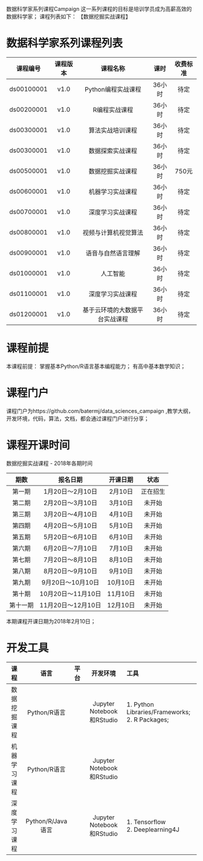 数据科学家系列课程Campaign
这一系列课程的目标是培训学员成为高薪高效的数据科学家； 课程列表如下：
【数据挖掘实战课程】

# 数据科学家系列课程列表
| 课程编号 | 课程版本 | 课程名称 | 课时 | 收费标准 |
| :---: | :---: | :---: | :---: | :---: | 
| ds00100001 | v1.0 | Python编程实战课程 | 36小时 | 待定 |
| ds00200001 | v1.0 | R编程实战课程 | 36小时 | 待定 |
| ds00300001 | v1.0 | 算法实战培训课程 | 36小时 | 待定 |
| ds00300001 | v1.0 | 数据探索实战课程 | 36小时 | 待定 |
| ds00500001 | v1.0 | 数据挖掘实战课程 | 36小时 | 750元 |
| ds00600001 | v1.0 | 机器学习实战课程 | 36小时 | 待定 |
| ds00700001 | v1.0 | 深度学习实战课程 | 36小时 | 待定 |
| ds00800001 | v1.0 | 视频与计算机视觉算法 | 36小时 | 待定 |
| ds00900001 | v1.0 | 语音与自然语言理解 | 36小时 | 待定 |
| ds01000001 | v1.0 | 人工智能 | 36小时 | 待定 |
| ds01100001 | v1.0 | 深度学习实战课程 | 36小时 | 待定 |
| ds01200001 | v1.0 | 基于云环境的大数据平台实战课程 | 36小时 | 待定 |


# 课程前提
本课程前提：
掌握基本Python/R语言基本编程能力；
有高中基本数学知识；

# 课程门户
课程门户为https://github.com/batermj/data_sciences_campaign ,教学大纲，开发环境，代码，算法，文档，都会通过课程门户进行分享；

# 课程开课时间
数据挖掘实战课程 - 2018年各期时间

| 期数 | 报名日期 | 开课日期 | 状态 |
| :---: | :---: | :---: | :---: |
| 第一期| 1月20日～2月10日 | 2月10日 | 正在招生 |
| 第二期 | 2月20日～3月10日 | 3月10日 | 未开始 |
| 第三期 | 3月20日～4月10日 | 4月10日 | 未开始 |
| 第四期 | 4月20日～5月10日 | 5月10日 | 未开始 |
| 第五期 | 5月20日～6月10日 | 6月10日 | 未开始 |
| 第六期 | 6月20日～7月10日 | 7月10日 | 未开始 |
| 第七期 | 7月20日～8月10日 | 8月10日 | 未开始 |
| 第八期 | 8月20日～9月10日 | 9月10日 | 未开始 |
| 第九期 | 9月20日～10月10日 | 10月10日 | 未开始 |
| 第十期 | 10月20日～11月10日 | 11月10日 | 未开始 |
| 第十一期 | 11月20日～12月10日 | 12月10日 | 未开始 |

本期课程开课日期为2018年2月10日；

# 开发工具

| 课程 | 语言 | 平台 | 开发环境 | 工具 |
| :---: | :---: | :---: | :---: | :--- |
| 数据挖掘课程| Python/R语言 |  | Jupyter Notebook和RStudio | 1. Python Libraries/Frameworks;</br> 2. R Packages;|
| 机器学习课程| Python/R语言 |  | Jupyter Notebook和RStudio | |
| 深度学习课程| Python/R/Java语言 |  | Jupyter Notebook和RStudio | 1. Tensorflow</br> 2. Deeplearning4J |

